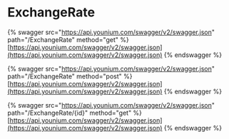 # ExchangeRate

{% swagger src="https://api.younium.com/swagger/v2/swagger.json" path="/ExchangeRate" method="get" %}
[https://api.younium.com/swagger/v2/swagger.json](https://api.younium.com/swagger/v2/swagger.json)
{% endswagger %}

{% swagger src="https://api.younium.com/swagger/v2/swagger.json" path="/ExchangeRate" method="post" %}
[https://api.younium.com/swagger/v2/swagger.json](https://api.younium.com/swagger/v2/swagger.json)
{% endswagger %}

{% swagger src="https://api.younium.com/swagger/v2/swagger.json" path="/ExchangeRate/{id}" method="get" %}
[https://api.younium.com/swagger/v2/swagger.json](https://api.younium.com/swagger/v2/swagger.json)
{% endswagger %}
